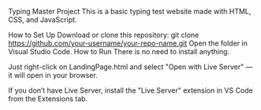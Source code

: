 Typing Master Project
This is a basic typing test website made with HTML, CSS, and JavaScript.

How to Set Up
Download or clone this repository:
   git clone https://github.com/your-username/your-repo-name.git
Open the folder in Visual Studio Code.
How to Run
There is no need to install anything.

Just right-click on LandingPage.html and select "Open with Live Server" — it will open in your browser.

If you don’t have Live Server, install the "Live Server" extension in VS Code from the Extensions tab.

